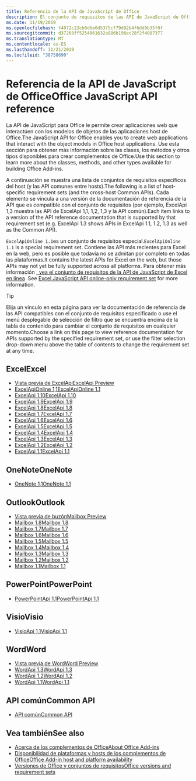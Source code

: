 ```yaml
---
title: Referencia de la API de JavaScript de Office
description: El conjunto de requisitos de las API de JavaScript de Office por host
ms.date: 11/19/2019
ms.openlocfilehash: f4072c23cb0d6e0d5375cf79d92b4f6dd9b35f0f
ms.sourcegitcommit: d37268ff5254061632a886b196ec28f2f4087377
ms.translationtype: MT
ms.contentlocale: es-ES
ms.lasthandoff: 11/21/2019
ms.locfileid: "38758690"
---
```

# <a name="office-javascript-api-reference"></a><span data-ttu-id="9aa0b-103">Referencia de la API de JavaScript de Office</span><span class="sxs-lookup"><span data-stu-id="9aa0b-103">Office JavaScript API reference</span></span>

<span data-ttu-id="9aa0b-104">La API de JavaScript para Office le permite crear aplicaciones web que interactúen con los modelos de objetos de las aplicaciones host de Office.</span><span class="sxs-lookup"><span data-stu-id="9aa0b-104">The JavaScript API for Office enables you to create web applications that interact with the object models in Office host applications.</span></span> <span data-ttu-id="9aa0b-105">Use esta sección para obtener más información sobre las clases, los métodos y otros tipos disponibles para crear complementos de Office.</span><span class="sxs-lookup"><span data-stu-id="9aa0b-105">Use this section to learn more about the classes, methods, and other types available for building Office Add-ins.</span></span>

<span data-ttu-id="9aa0b-106">A continuación se muestra una lista de conjuntos de requisitos específicos del host (y las API comunes entre hosts).</span><span class="sxs-lookup"><span data-stu-id="9aa0b-106">The following is a list of host-specific requirement sets (and the cross-host Common APIs).</span></span> <span data-ttu-id="9aa0b-107">Cada elemento se vincula a una versión de la documentación de referencia de la API que es compatible con el conjunto de requisitos (por ejemplo, ExcelApi 1,3 muestra las API de ExcelApi 1,1, 1,2, 1,3 y la API común).</span><span class="sxs-lookup"><span data-stu-id="9aa0b-107">Each item links to a version of the API reference documentation that is supported by that requirement set (e.g. ExcelApi 1.3 shows APIs in ExcelApi 1.1, 1.2, 1.3 as well as the Common API).</span></span>

<span data-ttu-id="9aa0b-108">`ExcelApiOnline 1.1`es un conjunto de requisitos especial.</span><span class="sxs-lookup"><span data-stu-id="9aa0b-108">`ExcelApiOnline 1.1` is a special requirement set.</span></span> <span data-ttu-id="9aa0b-109">Contiene las API más recientes para Excel en la web, pero es posible que todavía no se admitan por completo en todas las plataformas.</span><span class="sxs-lookup"><span data-stu-id="9aa0b-109">It contains the latest APIs for Excel on the web, but those APIs may not yet be fully supported across all platforms.</span></span> <span data-ttu-id="9aa0b-110">Para obtener más información [, vea el conjunto de requisitos de la API de JavaScript de Excel en línea](/office/dev/add-ins/reference/requirement-sets/excel-api-online-requirement-set) .</span><span class="sxs-lookup"><span data-stu-id="9aa0b-110">See [Excel JavaScript API online-only requirement set](/office/dev/add-ins/reference/requirement-sets/excel-api-online-requirement-set) for more information.</span></span>

> [!TIP]
> <span data-ttu-id="9aa0b-111">Elija un vínculo en esta página para ver la documentación de referencia de las API compatibles con el conjunto de requisitos especificado o use el menú desplegable de selección de filtro que se encuentra encima de la tabla de contenido para cambiar el conjunto de requisitos en cualquier momento.</span><span class="sxs-lookup"><span data-stu-id="9aa0b-111">Choose a link on this page to view reference documentation for APIs supported by the specified requirement set, or use the filter selection drop-down menu above the table of contents to change the requirement set at any time.</span></span>

## <a name="excel"></a><span data-ttu-id="9aa0b-112">Excel</span><span class="sxs-lookup"><span data-stu-id="9aa0b-112">Excel</span></span>

- [<span data-ttu-id="9aa0b-113">Vista previa de ExcelApi</span><span class="sxs-lookup"><span data-stu-id="9aa0b-113">ExcelApi Preview</span></span>](/javascript/api/excel?view=excel-js-preview)
- [<span data-ttu-id="9aa0b-114">ExcelApiOnline 1,1</span><span class="sxs-lookup"><span data-stu-id="9aa0b-114">ExcelApiOnline 1.1</span></span>](/javascript/api/excel?view=excel-js-online)
- [<span data-ttu-id="9aa0b-115">ExcelApi 1.10</span><span class="sxs-lookup"><span data-stu-id="9aa0b-115">ExcelApi 1.10</span></span>](/javascript/api/excel?view=excel-js-1.10)
- [<span data-ttu-id="9aa0b-116">ExcelApi 1.9</span><span class="sxs-lookup"><span data-stu-id="9aa0b-116">ExcelApi 1.9</span></span>](/javascript/api/excel?view=excel-js-1.9)
- [<span data-ttu-id="9aa0b-117">ExcelApi 1.8</span><span class="sxs-lookup"><span data-stu-id="9aa0b-117">ExcelApi 1.8</span></span>](/javascript/api/excel?view=excel-js-1.8)
- [<span data-ttu-id="9aa0b-118">ExcelApi 1.7</span><span class="sxs-lookup"><span data-stu-id="9aa0b-118">ExcelApi 1.7</span></span>](/javascript/api/excel?view=excel-js-1.7)
- [<span data-ttu-id="9aa0b-119">ExcelApi 1.6</span><span class="sxs-lookup"><span data-stu-id="9aa0b-119">ExcelApi 1.6</span></span>](/javascript/api/excel?view=excel-js-1.6)
- [<span data-ttu-id="9aa0b-120">ExcelApi 1.5</span><span class="sxs-lookup"><span data-stu-id="9aa0b-120">ExcelApi 1.5</span></span>](/javascript/api/excel?view=excel-js-1.5)
- [<span data-ttu-id="9aa0b-121">ExcelApi 1.4</span><span class="sxs-lookup"><span data-stu-id="9aa0b-121">ExcelApi 1.4</span></span>](/javascript/api/excel?view=excel-js-1.4)
- [<span data-ttu-id="9aa0b-122">ExcelApi 1.3</span><span class="sxs-lookup"><span data-stu-id="9aa0b-122">ExcelApi 1.3</span></span>](/javascript/api/excel?view=excel-js-1.3)
- [<span data-ttu-id="9aa0b-123">ExcelApi 1.2</span><span class="sxs-lookup"><span data-stu-id="9aa0b-123">ExcelApi 1.2</span></span>](/javascript/api/excel?view=excel-js-1.2)
- [<span data-ttu-id="9aa0b-124">ExcelApi 1.1</span><span class="sxs-lookup"><span data-stu-id="9aa0b-124">ExcelApi 1.1</span></span>](/javascript/api/excel?view=excel-js-1.1)

## <a name="onenote"></a><span data-ttu-id="9aa0b-125">OneNote</span><span class="sxs-lookup"><span data-stu-id="9aa0b-125">OneNote</span></span>

- [<span data-ttu-id="9aa0b-126">OneNote 1,1</span><span class="sxs-lookup"><span data-stu-id="9aa0b-126">OneNote 1.1</span></span>](/javascript/api/onenote?view=onenote-js-1.1)

## <a name="outlook"></a><span data-ttu-id="9aa0b-127">Outlook</span><span class="sxs-lookup"><span data-stu-id="9aa0b-127">Outlook</span></span>

- [<span data-ttu-id="9aa0b-128">Vista previa de buzón</span><span class="sxs-lookup"><span data-stu-id="9aa0b-128">Mailbox Preview</span></span>](/javascript/api/outlook?view=outlook-js-preview)
- [<span data-ttu-id="9aa0b-129">Mailbox 1.8</span><span class="sxs-lookup"><span data-stu-id="9aa0b-129">Mailbox 1.8</span></span>](/javascript/api/outlook?view=outlook-js-1.8)
- [<span data-ttu-id="9aa0b-130">Mailbox 1.7</span><span class="sxs-lookup"><span data-stu-id="9aa0b-130">Mailbox 1.7</span></span>](/javascript/api/outlook?view=outlook-js-1.7)
- [<span data-ttu-id="9aa0b-131">Mailbox 1.6</span><span class="sxs-lookup"><span data-stu-id="9aa0b-131">Mailbox 1.6</span></span>](/javascript/api/outlook?view=outlook-js-1.6)
- [<span data-ttu-id="9aa0b-132">Mailbox 1.5</span><span class="sxs-lookup"><span data-stu-id="9aa0b-132">Mailbox 1.5</span></span>](/javascript/api/outlook?view=outlook-js-1.5)
- [<span data-ttu-id="9aa0b-133">Mailbox 1.4</span><span class="sxs-lookup"><span data-stu-id="9aa0b-133">Mailbox 1.4</span></span>](/javascript/api/outlook?view=outlook-js-1.4)
- [<span data-ttu-id="9aa0b-134">Mailbox 1.3</span><span class="sxs-lookup"><span data-stu-id="9aa0b-134">Mailbox 1.3</span></span>](/javascript/api/outlook?view=outlook-js-1.3)
- [<span data-ttu-id="9aa0b-135">Mailbox 1.2</span><span class="sxs-lookup"><span data-stu-id="9aa0b-135">Mailbox 1.2</span></span>](/javascript/api/outlook?view=outlook-js-1.2)
- [<span data-ttu-id="9aa0b-136">Mailbox 1.1</span><span class="sxs-lookup"><span data-stu-id="9aa0b-136">Mailbox 1.1</span></span>](/javascript/api/outlook?view=outlook-js-1.1)

## <a name="powerpoint"></a><span data-ttu-id="9aa0b-137">PowerPoint</span><span class="sxs-lookup"><span data-stu-id="9aa0b-137">PowerPoint</span></span>

- [<span data-ttu-id="9aa0b-138">PowerPointApi 1.1</span><span class="sxs-lookup"><span data-stu-id="9aa0b-138">PowerPointApi 1.1</span></span>](/javascript/api/powerpoint?view=powerpoint-js-1.1)

## <a name="visio"></a><span data-ttu-id="9aa0b-139">Visio</span><span class="sxs-lookup"><span data-stu-id="9aa0b-139">Visio</span></span>

- [<span data-ttu-id="9aa0b-140">VisioApi 1,1</span><span class="sxs-lookup"><span data-stu-id="9aa0b-140">VisioApi 1.1</span></span>](/javascript/api/visio?view=visio-js-1.1)

## <a name="word"></a><span data-ttu-id="9aa0b-141">Word</span><span class="sxs-lookup"><span data-stu-id="9aa0b-141">Word</span></span>

- [<span data-ttu-id="9aa0b-142">Vista previa de Word</span><span class="sxs-lookup"><span data-stu-id="9aa0b-142">Word Preview</span></span>](/javascript/api/word?view=word-js-preview)
- [<span data-ttu-id="9aa0b-143">WordApi 1.3</span><span class="sxs-lookup"><span data-stu-id="9aa0b-143">WordApi 1.3</span></span>](/javascript/api/word?view=word-js-1.3)
- [<span data-ttu-id="9aa0b-144">WordApi 1.2</span><span class="sxs-lookup"><span data-stu-id="9aa0b-144">WordApi 1.2</span></span>](/javascript/api/word?view=word-js-1.2)
- [<span data-ttu-id="9aa0b-145">WordApi 1.1</span><span class="sxs-lookup"><span data-stu-id="9aa0b-145">WordApi 1.1</span></span>](/javascript/api/word?view=word-js-1.1)

## <a name="common-api"></a><span data-ttu-id="9aa0b-146">API común</span><span class="sxs-lookup"><span data-stu-id="9aa0b-146">Common API</span></span>

- [<span data-ttu-id="9aa0b-147">API común</span><span class="sxs-lookup"><span data-stu-id="9aa0b-147">Common API</span></span>](/javascript/api/office?view=common-js)

## <a name="see-also"></a><span data-ttu-id="9aa0b-148">Vea también</span><span class="sxs-lookup"><span data-stu-id="9aa0b-148">See also</span></span>

- [<span data-ttu-id="9aa0b-149">Acerca de los complementos de Office</span><span class="sxs-lookup"><span data-stu-id="9aa0b-149">About Office Add-ins</span></span>](/office/dev/add-ins/overview)
- [<span data-ttu-id="9aa0b-150">Disponibilidad de plataformas y hosts de los complementos de Office</span><span class="sxs-lookup"><span data-stu-id="9aa0b-150">Office Add-in host and platform availability</span></span>](/office/dev/add-ins/overview/office-add-in-availability)
- [<span data-ttu-id="9aa0b-151">Versiones de Office y conjuntos de requisitos</span><span class="sxs-lookup"><span data-stu-id="9aa0b-151">Office versions and requirement sets</span></span>](/office/dev/add-ins/develop/office-versions-and-requirement-sets)
